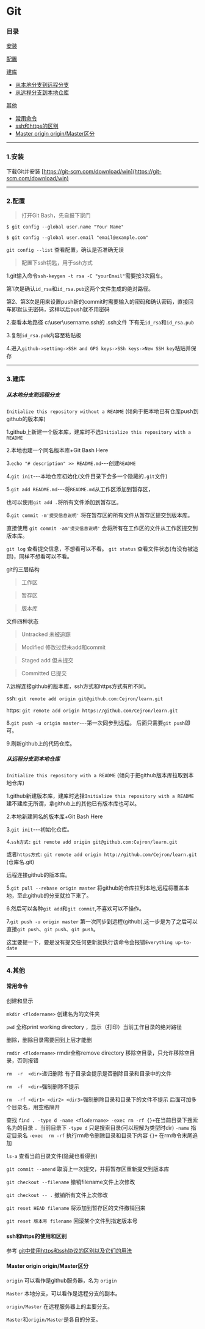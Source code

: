 # Git

### 目录

[安装](#1.安装)

[配置](#2.配置)

[建库](#3.建库)
- [从本地分支到远程分支](#从本地分支到远程分支)
- [从远程分支到本地仓库](#从远程分支到本地仓库)

[其他](#4.其他)
- [常用命令](#常用命令)
- [ssh和https的区别](#sshhttps)
- [Master origin origin/Master区分](#masterorigin)
---
### 1.安装

下载Git并安装 [https://git-scm.com/download/win](https://git-scm.com/download/win)

---
### 2.配置

> 打开Git Bash，先自报下家门

```$ git config --global user.name "Your Name"```

```$ git config --global user.email "email@example.com"```

`git config --list`   查看配置，确认是否准确无误

> 配置下ssh钥匙，用于ssh方式

1.git输入命令```ssh-keygen -t rsa -C "yourEmail"```需要按3次回车。

第1次是确认```id_rsa```和```id_rsa.pub```这两个文件生成的绝对路径。

第2、第3次是用来设置push新的commit时需要输入的密码和确认密码，直接回车即默认无密码，这样以后push就不用密码

2.查看本地路径 c:\user\username\.ssh的 .ssh文件 下有无```id_rsa```和```id_rsa.pub```

3.复制```id_rsa.pub```内容至粘贴板

4.进入```github->setting->SSH and GPG keys->SSh keys->New SSH key```粘贴并保存

---
### 3.建库
##### 从本地分支到远程分支
`Initialize this repository without a README`
(倾向于把本地已有仓库push到github的版本库)

1.github上新建一个版本库，建库时不选`Initialize this repository with a README`

2.本地也建一个同名版本库+Git Bash Here

3.`echo "# description" >> README.md`---创建`README`

4.`git init`---本地仓库初始化(文件目录下会多一个隐藏的`.git`文件)

5.`git add README.md`---将`README.md`从工作区添加到暂存区，

也可以使用`git add .`将所有文件添加到暂存区。

6.`git commit -m'提交信息说明'` 将在暂存区的所有文件从暂存区提交到版本库。

直接使用 `git commit -am'提交信息说明'` 会将所有在工作区的文件从工作区提交到版本库。

`git log` 查看提交信息，不想看可以不看。
`git status` 查看文件状态(有没有被追踪)，同样不想看可以不看。

git的三层结构

> 工作区
  
> 暂存区
  
> 版本库

文件四种状态

> Untracked 未被追踪
  
> Modified 修改过但未add和commit
  
> Staged add 但未提交
  
> Committed 已提交

7.远程连接github的版本库，ssh方式和https方式有所不同。

ssh: `git remote add origin git@github.com:Cejron/learn.git`

https: `git remote add origin https://github.com/Cejron/learn.git`

8.`git push -u origin master`---第一次同步到远程。
后面只需要`git push`即可。

9.刷新github上的代码仓库。

##### 从远程分支到本地仓库
`Initialize this repository with a README`
(倾向于把github版本库拉取到本地仓库)

1.github新建版本库，建库时选择`Initialize this repository with a README`
建不建库无所谓，拿github上的其他已有版本库也可以。

2.本地新建同名的版本库+Git Bash Here

3.`git init`---初始化仓库。

4.`ssh方式:` `git remote add origin git@github.com:Cejron/learn.git`

或者`https方式:` `git remote add origin http://github.com/Cejron/learn.git` (仓库名.git)

远程连接github的版本库。

5.`git pull --rebase origin master` 将github的仓库拉到本地,远程将覆盖本地，至此github的分支就拉下来了。

6.然后可以各种`git add`和`git commit`,不喜欢可以不操作。

7.`git push -u origin master` 第一次同步到远程(github),这一步是为了之后可以直接`git push`、`git push`、`git push`。

这里要提一下，要是没有提交任何更新就执行该命令会报错`Everything up-to-date`

---
### 4.其他

#### 常用命令

创建和显示

`mkdir <flodername>`  创建名为<flodername>的文件夹

`pwd` 全称print working directory ，显示（打印）当前工作目录的绝对路径


删除，删除目录需要回到上层才能删

`rmdir <flodername>`  rmdir全称remove directory 移除空目录，只允许移除空目录，否则报错

`rm  -r  <dir>`递归删除  有子目录会提示是否删除目录和目录中的文件

`rm  -f  <dir>`强制删除不提示

`rm  -rf <dir1> <dir2> <dir3>`强制删除目录和目录下的文件不提示 后面可加多个目录名，用空格隔开


查找
`find . -type d -name <flodername> -exec rm -rf {}+`在当前目录下搜索名为<flodername>的目录
`. `当前目录下
`-type d` 只是搜索目录(可以理解为类型时dir)
`-name` 指定目录名
`-exec  rm -rf` 执行rm命令删除目录和目录下内容
`{}+` 在rm命令末尾追加

`ls-a` 查看当前目录文件(隐藏也看得到)

`git commit --amend` 取消上一次提交，并将暂存区重新提交到版本库

`git checkout --filename` 撤销filename文件上次修改

`git checkout -- .` 撤销所有文件上次修改
  
`git reset HEAD filename` 将添加到暂存区的文件撤销回来

`git reset 版本号 filename` 回滚某个文件到指定版本号

#### <span id="sshhttps">ssh和https的使用和区别</span>

参考  [git中使用https和ssh协议的区别以及它们的用法](https://www.cnblogs.com/wannananana/p/12059806.html)
  
#### <span id="masterorigin">Master origin origin/Master区分</span> 

`origin` 可以看作是github服务器，名为 `origin`

`Master` 本地分支，可以看作是远程分支的副本。

`origin/Master` 在远程服务器上的主要分支。

`Master`和`origin/Master`是各自的分支。
